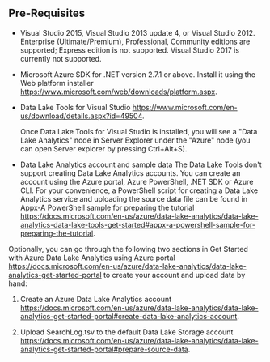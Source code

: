 ## Pre-Requisites
* Visual Studio 2015, Visual Studio 2013 update 4, or Visual Studio 2012. Enterprise (Ultimate/Premium), Professional, Community editions are supported; Express edition is not supported. Visual Studio 2017 is currently not supported.
* Microsoft Azure SDK for .NET version 2.7.1 or above. Install it using the Web platform installer https://www.microsoft.com/web/downloads/platform.aspx.
* Data Lake Tools for Visual Studio https://www.microsoft.com/en-us/download/details.aspx?id=49504.

  Once Data Lake Tools for Visual Studio is installed, you will see a "Data Lake Analytics" node in Server Explorer under the "Azure" node (you can open Server explorer by pressing Ctrl+Alt+S).
* Data Lake Analytics account and sample data The Data Lake Tools don't support creating Data Lake Analytics accounts. You can create an account using the Azure portal, Azure PowerShell, .NET SDK or Azure CLI. For your convenience, a PowerShell script for creating a Data Lake Analytics service and uploading the source data file can be found in Appx-A PowerShell sample for preparing the tutorial https://docs.microsoft.com/en-us/azure/data-lake-analytics/data-lake-analytics-data-lake-tools-get-started#appx-a-powershell-sample-for-preparing-the-tutorial.

Optionally, you can go through the following two sections in Get Started with Azure Data Lake Analytics using Azure portal https://docs.microsoft.com/en-us/azure/data-lake-analytics/data-lake-analytics-get-started-portal to create your account and upload data by hand:

1. Create an Azure Data Lake Analytics account https://docs.microsoft.com/en-us/azure/data-lake-analytics/data-lake-analytics-get-started-portal#create-data-lake-analytics-account.

2. Upload SearchLog.tsv to the default Data Lake Storage account https://docs.microsoft.com/en-us/azure/data-lake-analytics/data-lake-analytics-get-started-portal#prepare-source-data.
